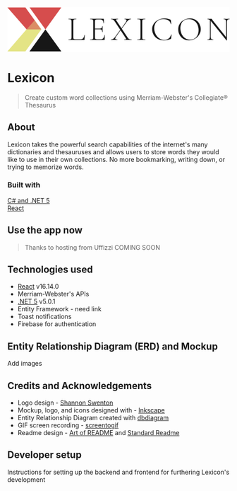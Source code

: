 ![Lexicon Logo](/docs/readme_logo-title.svg)
# Lexicon
> Create custom word collections using Merriam-Webster's Collegiate® Thesaurus

## About
Lexicon takes the powerful search capabilities of the internet's many dictionaries and thesauruses and allows users to store words they would like to use in their own collections. No more bookmarking, writing down, or trying to memorize words.

### Built with
[C# and .NET 5](https://dotnet.microsoft.com/) <br>
[React](https://reactjs.org/)

## Use the app now
> Thanks to hosting from Uffizzi
COMING SOON

## Technologies used
- [React](https://reactjs.org/) v16.14.0 <br>
- Merriam-Webster's APIs
- [.NET 5](https://dotnet.microsoft.com/) v5.0.1 <br>
- Entity Framework - need link
- Toast notifications
- Firebase for authentication

## Entity Relationship Diagram (ERD) and Mockup
Add images

## Credits and Acknowledgements
- Logo design - [Shannon Swenton](https://www.linkedin.com/in/shannon-swenton-aa5356176/) <br>
- Mockup, logo, and icons designed with - [Inkscape](https://inkscape.org/) <br>
- Entity Relationship Diagram created with [dbdiagram](https://dbdiagram.io/) <br>
- GIF screen recording - [screentogif](https://www.screentogif.com/) <br>
- Readme design - [Art of README](https://github.com/noffle/art-of-readme#readme) and [Standard Readme](https://github.com/RichardLitt/standard-readme) <br>

## Developer setup
Instructions for setting up the backend and frontend for furthering Lexicon's development
